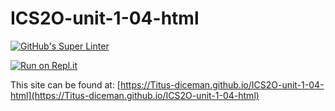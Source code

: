 # ICS2O-unit-1-04-html

[![GitHub's Super Linter](https://github.com/Titus-diceman/ICS2O-unit-1-04-html/workflows/GitHub's%20Super%20Linter/badge.svg)](https://github.com/Titus-diceman/ICS2O-unit-1-04-html/actions)

[![Run on Repl.it](https://repl.it/badge/github/Ti<REPOSITORY>tus-diceman/ICS2O-unit-1-04-html)](https://repl.it/github/Titus-diceman/ICS2O-unit-1-04-html)

This site can be found at: [https://Titus-diceman.github.io/ICS2O-unit-1-04-html](https://Titus-diceman.github.io/ICS2O-unit-1-04-html)<REPOSITORY>
